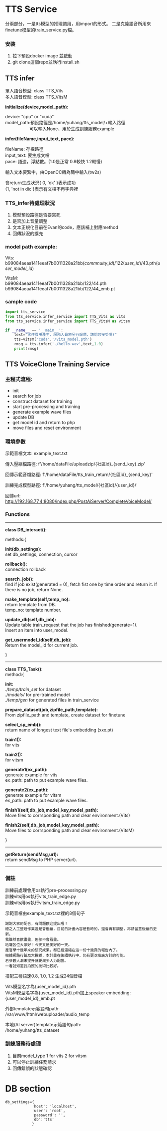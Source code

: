 # TTS Service

分兩部分，一是tts模型的推理調用，用import的形式。
二是克隆語音所用來finetune模型的train_service.py檔。

### 安裝

1. 拉下預設docker image 並啟動
2. git clone這個repo並執行install.sh

## TTS infer

單人語音模型: class TTS_Vits  
多人語音模型: class TTS_VitsM  

**initialize(device,model_path):** 
 
device: "cpu" or "cuda"  
model_path:預設路徑是/home/yuhang/tts_model/+輸入路徑  
&emsp;&emsp;&emsp;&emsp;&emsp;&nbsp;
可以輸入None，用於生成訓練服務example

**infer(fileName,input_text, pace):** 

fileName: 存檔路徑  
input_text: 要生成文檔  
pace: 語速，浮點數。(1.0是正常 0.8較快 1.2較慢) 

輸入文本要繁中，由OpenCC轉為簡中輸入(tw2s)

 
會return生成狀況{ 0, 'ok' }表示成功  
{1, 'not in dic'}表示有文檔不再字典裡

### TTS_infer待處理狀況

1. 模型預設路徑是否要寫死
2. 是否加上音量調整
3. 文本正規化目前在Evan的code，應該補上對應method
4. 回傳狀況的擴充


### model path example:  
Vits: 
b99084aeaa1411eeaf7b0011328a21bb(*commnuity_id*)/122(*user_id*)/43.pth(*user_model_id*)

VitsM:  
b99084aeaa1411eeaf7b0011328a21bb/122/44.pth   
b99084aeaa1411eeaf7b0011328a21bb/122/44_emb.pt




### sample code

```python
import tts_service
from tts_service.infer_service import TTS_Vits as vits
from tts_service.infer_service import TTS_VitsM as vitsm

if __name__ == '__main__':
    text="零件費用產生，服務人員將另行報價，請問您接受嗎?"
    tts=vitsm("cuda",'/vits_model.pth') 
    rmsg = tts.infer('./hello.wav',text,1.0)
	print(rmsg)
```


## TTS VoiceClone Training Service

### 主程式流程:

* init
* search for job
* construct dataset for training
* start pre-processing and training
* generate example wave files
* update DB
* get model id and return to php
* move files and reset environment

### 環境參數

示範音檔文本: example_text.txt

傳入壓縮檔路徑: f'/home/dataFile/uploadzip/{社區id}_{send_key}.zip'

回傳示範音檔路徑: f'/home/dataFile/tts_train_return/{社區id}_{send_key}'

訓練完成模型路徑: f'/home/yuhang/tts_model/{社區id}/{user_id}/'

回傳url: http://192.168.77.4:8080/index.php/PostAiServer/CompleteVoiceModel/


### Functions

---
**class DB_interact():**

methods:{

**init(db_settings):**  
set db_settings, connection, cursor

**rollback():**  
connection rollback

**search_job():**  
find if job exist(generated = 0), fetch fist one by time order and return it. If there is no job, return None.

**make_template(self,temp_no):**  
return template from DB.  
temp_no: template number.

**update_db(self,db_job):**  
Update table train_request that the job has finished(generate=1).  
Insert an item into user_model.

**get_usermodel_id(self,db_job):**  
Return the model_id for current job.  

}

---

**class TTS_Task():**  
method:{  

**init:**  
*./temp/train_set* for dataset  
*./models/* for pre-trained model  
*./temp/gen* for generated files in train_service  

**prepare_dataset(job,zipfile_path,template):**  
From zipfile_path and template, create dataset for finetune

**select_sp_emb():**  
return name of longest text file's embedding  (xxx.pt)

**train1():**  
for vits

**train2():**  
for vitsm

**generate1(ex_path):**  
generate example for vits  
ex_path: path to put example wave files.

**generate2(ex_path):**  
generate example for vitsm  
ex_path: path to put example wave files.

**finish1(self,db_job,model_key,model_path):**  
Move files to corrsponding path and clear environment.(Vits)

**finish2(self,db_job,model_key,model_path):**  
Move files to corrsponding path and clear environment.(VitsM)

}

---

**getReturn(sendMsg,url):**  
return sendMsg to PHP server(url).

---


### 備註

訓練前處理會用os執行pre-processing.py  
訓練vits用os執行vits_train_edge.py  
訓練vits用os執行vitsm_train_edge.py  

示範音檔由example_text.txt裡的8個句子  

	謝謝大家的配合，有問題歡迎提出喔！
	總之人工整理作業還是會繼續，目前的計畫內容是暫時的，還會再有調整，再請留意後續的更新。
	我雖然喜歡畫畫，但卻不會看畫。
	哈囉各位大家好！今天又是美好的一天。
	產官學十幾年來的研究成果，都已經濃縮在這一份十幾頁的報告內了。
	根據網路行銷及大數據，本計畫在後續執行中，仍有更改推廣方針的可能。
	若參觀人潮未提升就要減少人力配置。
	一看就知道我拍照的技術比較好。
	
搭配三種語速0.8, 1.0, 1.2 生成24個音檔

Vits模型名字為{user_model_id}.pth  
VitsM模型名字為{user_model_id}.pth加上speaker embedding:{user_model_id}_emb.pt

外部template示範語句path:  
/var/www/html/webuploader/audio_temp

本地(AI server)template示範語句path:  
/home/yuhang/tts_dataset

### 訓練服務待處理

1. 目前model_type 1 for vits 2 for vitsm
2. 可以停止訓練任務請求
3. 回傳錯誤的狀態確認



# DB section
    db_settings={
                'host': 'localhost',
                'user': 'root',
                'password': '',
                'db':'tts'
                }





